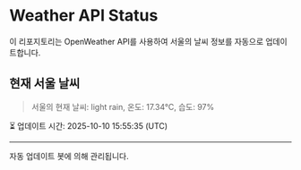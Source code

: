 
# Weather API Status

이 리포지토리는 OpenWeather API를 사용하여 서울의 날씨 정보를 자동으로 업데이트합니다.

## 현재 서울 날씨
> 서울의 현재 날씨: light rain, 온도: 17.34°C, 습도: 97%

⏳ 업데이트 시간: 2025-10-10 15:55:35 (UTC)

---
자동 업데이트 봇에 의해 관리됩니다.
